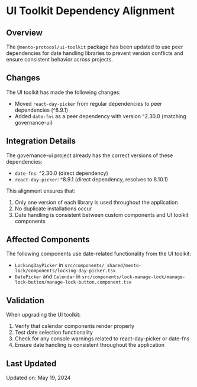 # UI Toolkit Dependency Alignment

## Overview

The `@mento-protocol/ui-toolkit` package has been updated to use peer dependencies for date handling libraries to prevent version conflicts and ensure consistent behavior across projects.

## Changes

The UI toolkit has made the following changes:
- Moved `react-day-picker` from regular dependencies to peer dependencies (^8.9.1)
- Added `date-fns` as a peer dependency with version ^2.30.0 (matching governance-ui)

## Integration Details

The governance-ui project already has the correct versions of these dependencies:
- `date-fns`: ^2.30.0 (direct dependency)
- `react-day-picker`: ^8.9.1 (direct dependency, resolves to 8.10.1)

This alignment ensures that:
1. Only one version of each library is used throughout the application
2. No duplicate installations occur
3. Date handling is consistent between custom components and UI toolkit components

## Affected Components

The following components use date-related functionality from the UI toolkit:
- `LockingDayPicker` in `src/components/_shared/mento-lock/components/locking-day-picker.tsx`
- `DatePicker` and `Calendar` in `src/components/lock-manage-lock/manage-lock-button/manage-lock-button.component.tsx`

## Validation

When upgrading the UI toolkit:
1. Verify that calendar components render properly
2. Test date selection functionality 
3. Check for any console warnings related to react-day-picker or date-fns
4. Ensure date handling is consistent throughout the application

## Last Updated

Updated on: May 19, 2024 